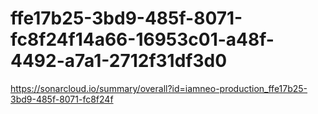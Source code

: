 # ffe17b25-3bd9-485f-8071-fc8f24f14a66-16953c01-a48f-4492-a7a1-2712f31df3d0
https://sonarcloud.io/summary/overall?id=iamneo-production_ffe17b25-3bd9-485f-8071-fc8f24f









